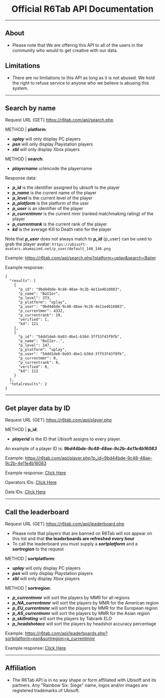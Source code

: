 <p align="center">
  <h1 align="center">Official R6Tab API Documentation</h3>
</p>

<hr>

## About
- Please note that We are offering this API to all of the users in the community who would to get creative with our data.

## Limitations
- There are no limitations to this API as long as it is not abused. We hold the right to refuse service to anyone who we believe is abusing this system.

<hr>

## Search by name

Request URL {GET} https://r6tab.com/api/search.php

METHOD | **platform**:

- <i>**uplay**</i> will only display PC players<br>
- <i>**psn**</i> will only display Playstation players<br>
- <i>**xbl**</i> will only display Xbox players<br>

METHOD | **search**:

- <i>**playername**</i> urlencode the playername<br>

Response data:

- <i>**p_id**</i> is the identifier assigned by ubisoft to the player<br>
- <i>**p_name**</i> is the current name of the player<br>
- <i>**p_level**</i> is the current level of the player<br>
- <i>**p_platform**</i> is the platform of the user<br>
- <i>**p_user**</i> is an identifier of the player<br>
- <i>**p_currentmmr**</i> is the current mmr (ranked matchmaking rating) of the player<br>
- <i>**p_currentrank**</i> is the current rank of the player<br>
- <i>**kd**</i> is the average Kill to Death ratio for the player<br>

Note that <i>**p_user**</i> does not always match to <i>**p_id**</i> {p_user} can be used to grab the player avatar: `https://ubisoft-avatars.akamaized.net/p_user/default_146_146.png`

Example: https://r6tab.com/api/search.php?platform=uplay&search=Baiier

Example response:
```
{
  "results": [
    {
      "p_id": "9bd44bde-9c48-48ae-9c2b-4e11e4b16083",
      "p_name": "BaIIer",
      "p_level": 373,
      "p_platform": "uplay",
      "p_user": "9bd44bde-9c48-48ae-9c2b-4e11e4b16083",
      "p_currentmmr": 4332,
      "p_currentrank": 19,
      "verified": 1,
      "kd": 121
    },
    {
      "p_id": "54dd1deb-0a93-4be1-b36d-3ff53f43f9fb",
      "p_name": "BaIIer..",
      "p_level": 147,
      "p_platform": "uplay",
      "p_user": "54dd1deb-0a93-4be1-b36d-3ff53f43f9fb",
      "p_currentmmr": 0,
      "p_currentrank": 0,
      "verified": 0,
      "kd": 112
    }
  ],
  "totalresults": 2
}
```
<hr>

## Get player data by ID

Request URL {GET} https://r6tab.com/api/player.php

METHOD | **p_id**:

- <i>**playerid**</i> is the ID that Ubisoft assigns to every player.<br>

An example of a player ID is: <i>**9bd44bde-9c48-48ae-9c2b-4e11e4b16083**</i>

Example: https://r6tab.com/api/player.php?p_id=9bd44bde-9c48-48ae-9c2b-4e11e4b16083

Example response: <u>[Click Here](https://github.com/Tabwire/R6Tab-API/blob/master/responses/playerdatabyid.json)</u>

Operators IDs: <u>[Click Here](https://github.com/Tabwire/R6Tab-API/blob/master/Operators.md)</u>

Data IDs: <u>[Click Here](https://github.com/Tabwire/R6Tab-API/blob/master/Data.md)</u>

<hr>

## Call the leaderboard

Request URL {GET} https://r6tab.com/api/leaderboard.php<br>
- Please note that players that are banned on R6Tab will not appear on this list and that **the leaderboards are refreshed every hour**<br>
- To call the leaderboard you must supply a <i>**sortplatform**</i> and a <i>**sortregion**</i> to the request<br>

METHOD | **sortplatform**:

- <i>**uplay**</i> will only display PC players<br>
- <i>**psn**</i> will only display Playstation players<br>
- <i>**xbl**</i> will only display Xbox players<br>

METHOD | **sortregion**:

- <i>**p_currentmmr**</i> will sort the players by MMR for all regions<br>
- <i>**p_NA_currentmmr**</i> will sort the players by MMR for the American region<br>
- <i>**p_EU_currentmmr**</i> will sort the players by MMR for the European region<br>
- <i>**p_AS_currentmmr**</i> will sort the players by MMR for the Asian region<br>
- <i>**p_skillrating**</i> will sort the players by Tabrank ELO<br>
- <i>**p_headshotacc**</i> will sort the players by headshot accuracy percentage<br>

Example: https://r6tab.com/api/leaderboards.php?sortplatform=psn&sortregion=p_currentmmr

Example response: <u>[Click Here](https://github.com/Tabwire/R6Tab-API/blob/master/responses/leaderboardresponse.json)</u>

<hr>

## Affiliation
- The R6Tab API is in no way shape or form affiliated with Ubisoft and its partners. Any "Rainbow Six: Siege" name, logos and/or images are registered trademarks of Ubisoft.
